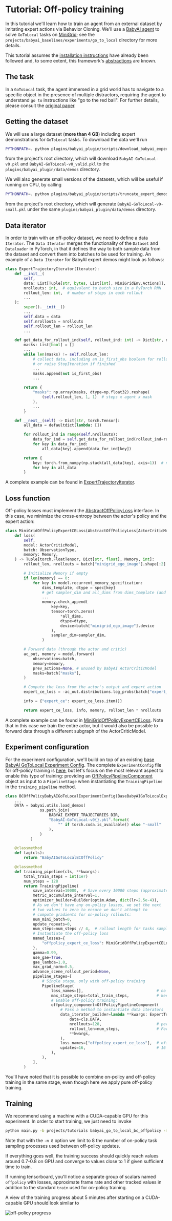 # Tutorial: Off-policy training

In this tutorial we'll learn how to train an agent from an external dataset by imitating expert actions via
Behavior Cloning. We'll use a [BabyAI agent](/api/plugins/babyai_plugin/babyai_models#BabyAIRecurrentACModel) to solve
`GoToLocal` tasks on [MiniGrid](https://github.com/maximecb/gym-minigrid); see the
`projects/babyai_baselines/experiments/go_to_local` directory for more details.

This tutorial assumes the [installation instructions](../installation/installation-allenact.md) have already been
followed and, to some extent, this framework's [abstractions](../getting_started/abstractions.md) are known.

## The task

In a `GoToLocal` task, the agent immersed in a grid world has to navigate to a specific object in the presence of
multiple distractors, requiring the agent to understand `go to` instructions like "go to the red ball". For further
details, please consult the [original paper](https://arxiv.org/abs/1810.08272).  

## Getting the dataset

We will use a large dataset (**more than 4 GB**) including expert demonstrations for `GoToLocal` tasks. To download
the data we'll run

```bash
PYTHONPATH=. python plugins/babyai_plugin/scripts/download_babyai_expert_demos.py GoToLocal
```

from the project's root directory, which will download `BabyAI-GoToLocal-v0.pkl` and `BabyAI-GoToLocal-v0_valid.pkl` to
the `plugins/babyai_plugin/data/demos` directory.

We will also generate small versions of the datasets, which will be useful if running on CPU, by calling

```bash
PYTHONPATH=. python plugins/babyai_plugin/scripts/truncate_expert_demos.py
```
from the project's root directory, which will generate `BabyAI-GoToLocal-v0-small.pkl` under the same
`plugins/babyai_plugin/data/demos` directory.

## Data iterator

In order to train with an off-policy dataset, we need to define a data `Iterator`.
The `Data Iterator` merges the functionality of the `Dataset` and `Dataloader` in PyTorch,
in that it defines the way to both sample data from the dataset and convert them into batches to be
used for training. 
An example of a `Data Iterator` for BabyAI expert demos might look as follows:
 
```python
class ExpertTrajectoryIterator(Iterator):
    def __init__(
        self,
        data: List[Tuple[str, bytes, List[int], MiniGridEnv.Actions]],
        nrollouts: int,  # equivalent to batch size in a PyTorch RNN
        rollout_len: int,  # number of steps in each rollout
        ...
    ):
        super().__init__()
        ...
        self.data = data
        self.nrollouta = nrollouts
        self.rollout_len = rollout_len
        ...

    def get_data_for_rollout_ind(self, rollout_ind: int) -> Dict[str, np.ndarray]:
        masks: List[bool] = []
        ...
        while len(masks) != self.rollout_len:
            # collect data, including an is_first_obs boolean for rollout_ind,
            # or raise StopIteration if finished
            ...
            masks.append(not is_first_obs)
            ...

        return {
            "masks": np.array(masks, dtype=np.float32).reshape(
                (self.rollout_len, 1, 1)  # steps x agent x mask
            ),
            ...
        }

    def __next__(self) -> Dict[str, torch.Tensor]:
        all_data = defaultdict(lambda: [])

        for rollout_ind in range(self.nrollouts):
            data_for_ind = self.get_data_for_rollout_ind(rollout_ind=rollout_ind)
            for key in data_for_ind:
                all_data[key].append(data_for_ind[key])

        return {
            key: torch.from_numpy(np.stack(all_data[key], axis=1))  # new sampler dim
            for key in all_data
        }
```

A complete example can be found in
[ExpertTrajectoryIterator](/api/plugins/minigrid_plugin/minigrid_offpolicy#ExpertTrajectoryIterator).

## Loss function

Off-policy losses must implement the
[AbstractOffPolicyLoss](/api/core/algorithms/offpolicy_sync/losses/abstract_offpolicy_loss/#abstractoffpolicyloss)
interface. In this case, we minimize the cross-entropy between the actor's policy and the expert action:

```python
class MiniGridOffPolicyExpertCELoss(AbstractOffPolicyLoss[ActorCriticModel]):
    def loss(
        self,
        model: ActorCriticModel,
        batch: ObservationType,
        memory: Memory,
    ) -> Tuple[torch.FloatTensor, Dict[str, float], Memory, int]:
        rollout_len, nrollouts = batch["minigrid_ego_image"].shape[:2]

        # Initialize Memory if empty
        if len(memory) == 0:
            for key in model.recurrent_memory_specification:
                dims_template, dtype = spec[key]
                # get sampler_dim and all_dims from dims_template (and nrollouts)
                ...
                memory.check_append(
                    key=key,
                    tensor=torch.zeros(
                        *all_dims,
                        dtype=dtype,
                        device=batch["minigrid_ego_image"].device
                    ),
                    sampler_dim=sampler_dim,
                )

        # Forward data (through the actor and critic)
        ac_out, memory = model.forward(
            observations=batch,
            memory=memory,
            prev_actions=None, # unused by BabyAI ActorCriticModel
            masks=batch["masks"],
        )

        # Compute the loss from the actor's output and expert action
        expert_ce_loss = -ac_out.distributions.log_probs(batch["expert_action"]).mean()

        info = {"expert_ce": expert_ce_loss.item()}

        return expert_ce_loss, info, memory, rollout_len * nrollouts
```

A complete example can be found in
[MiniGridOffPolicyExpertCELoss](/api/plugins/minigrid_plugin/minigrid_offpolicy#MiniGridOffPolicyExpertCELoss).
Note that in this case we train the entire actor, but it would also be possible to forward data through a different
subgraph of the ActorCriticModel.

## Experiment configuration

For the experiment configuration, we'll build on top of an existing
[base BabyAI GoToLocal Experiment Config](/api/projects/babyai_baselines/experiments/go_to_local/base/#basebabyaigotolocalexperimentconfig).
The complete `ExperimentConfig` file for off-policy training is
[here](/api/projects/tutorials/babyai_go_to_local_bc_offpolicy/#bcoffpolicybabyaigotolocalexperimentconfig), but let's
focus on the most relevant aspect to enable this type of training: 
providing an [OffPolicyPipelineComponent](/api/utils/experiment_utils/#offpolicypipelinecomponent) object as input to a
`PipelineStage` when instantiating the `TrainingPipeline` in the `training_pipeline` method.

```python
class BCOffPolicyBabyAIGoToLocalExperimentConfig(BaseBabyAIGoToLocalExperimentConfig):
    ...
    DATA = babyai.utils.load_demos(
               os.path.join(
                   BABYAI_EXPERT_TRAJECTORIES_DIR,
                   "BabyAI-GoToLocal-v0{}.pkl".format(
                       "" if torch.cuda.is_available() else "-small"
                   ),
               )
           )

    @classmethod
    def tag(cls):
        return "BabyAIGoToLocalBCOffPolicy"

    @classmethod
    def training_pipeline(cls, **kwargs):
        total_train_steps = int(1e7)
        num_steps = 128
        return TrainingPipeline(
            save_interval=10000,  # Save every 10000 steps (approximately)
            metric_accumulate_interval=1,
            optimizer_builder=Builder(optim.Adam, dict(lr=2.5e-4)),
            # As we don't have any on-policy losses, we set the next
            # two values to zero to ensure we don't attempt to
            # compute gradients for on-policy rollouts:
            num_mini_batch=0,
            update_repeats=0,
            num_steps=num_steps // 4,  # rollout length for tasks sampled from env.
            # Instantiate the off-policy loss
            named_losses={
                "offpolicy_expert_ce_loss": MiniGridOffPolicyExpertCELoss(),
            },
            gamma=0.99,
            use_gae=True,
            gae_lambda=1.0,
            max_grad_norm=0.5,
            advance_scene_rollout_period=None,
            pipeline_stages=[
                # Single stage, only with off-policy training
                PipelineStage(
                    loss_names=[],                                # no on-policy losses
                    max_stage_steps=total_train_steps,            # keep sampling episodes in the stage
                    # Enable off-policy training:
                    offpolicy_component=OffPolicyPipelineComponent(
                        # Pass a method to instantiate data iterators
                        data_iterator_builder=lambda **kwargs: ExpertTrajectoryIterator(
                            data=cls.DATA,
                            nrollouts=128,                        # per trainer batch size
                            rollout_len=num_steps,                # For truncated-BPTT
                            **kwargs,
                        ),
                        loss_names=["offpolicy_expert_ce_loss"],  # off-policy losses
                        updates=16,                               # 16 batches per rollout
                    ),
                ),
            ],
        )
```
You'll have noted that it is possible to combine on-policy and off-policy training in the same stage, even though here
we apply pure off-policy training.

## Training

We recommend using a machine with a CUDA-capable GPU for this experiment. In order to start training, we just need to
invoke

```bash
python main.py -b projects/tutorials babyai_go_to_local_bc_offpolicy -m 8 -o <OUTPUT_PATH>
```

Note that with the `-m 8` option we limit to 8 the number of on-policy task sampling processes used between off-policy
updates.

If everything goes well, the training success should quickly reach values around 0.7-0.8 on GPU and converge to values
close to 1 if given sufficient time to train.

If running tensorboard, you'll notice a separate group of scalars named `offpolicy` with losses, approximate frame rate
and other tracked values in addition to the standard `train` used for on-policy training.

A view of the training progress about 5 minutes after starting on a CUDA-capable GPU should look similar to

![off-policy progress](/img/offpolicy_training_tutorial.jpg)
